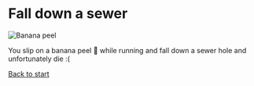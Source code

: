 # Fall down a sewer
![Banana peel](https://thumbs-prod.si-cdn.com/eQxcmAwvkcDiym05JIgrJEJf09k=/420x240/https://public-media.si-cdn.com/filer/63/64/63643280-a9db-4bfc-b09c-70e91f562ad7/09_19_2014_banana.jpg)

You slip on a banana peel :banana: while running and fall down a sewer hole and unfortunately die :(

[Back to start](README.md)
